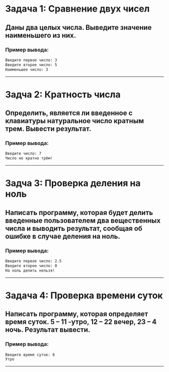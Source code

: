 # Задача 1: Сравнение двух чисел
## Даны два целых числа. Выведите значение наименьшего из них.
### Пример вывода:
```bash
Введите первое число: 3
Введите второе число: 5
Наименьшее число: 3
```
___

# Задча 2: Кратность числа
## Определить, является ли введенное с клавиатуры натуральное число кратным трем. Вывести результат.
### Пример вывода:
```bash
Введите число: 7
Число не кратно трём!
```
___

# Задча 3: Проверка деления на ноль
## Написать программу, которая будет делить введенные пользователем два вещественных числа и выводить результат, сообщая об ошибке в случае деления на ноль. 
### Пример вывода:
```bash
Введите первое число: 2.5
Введите второе число: 0
На ноль делить нельзя!
```
___

# Задача 4: Проверка времени суток
## Написать программу, которая определяет время суток. 5 – 11 -утро, 12 – 22 вечер, 23 – 4 ночь. Результат вывести.
### Пример вывода:

```bash
Введите время суток: 6
Утро
```
___
